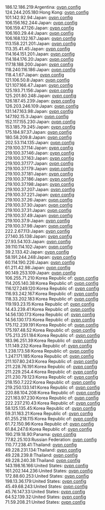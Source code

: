 186.12.186.219:Argentina: [ovpn config](vpn/186_12_186_219.ovpn)  
124.244.205.180:Hong Kong: [ovpn config](vpn/124_244_205_180.ovpn)  
101.142.92.94:Japan: [ovpn config](vpn/101_142_92_94.ovpn)  
106.156.162.244:Japan: [ovpn config](vpn/106_156_162_244.ovpn)  
106.159.47.126:Japan: [ovpn config](vpn/106_159_47_126.ovpn)  
106.160.29.44:Japan: [ovpn config](vpn/106_160_29_44.ovpn)  
106.168.132.167:Japan: [ovpn config](vpn/106_168_132_167.ovpn)  
113.158.221.201:Japan: [ovpn config](vpn/113_158_221_201.ovpn)  
113.35.41.45:Japan: [ovpn config](vpn/113_35_41_45.ovpn)  
114.164.151.201:Japan: [ovpn config](vpn/114_164_151_201.ovpn)  
114.184.176.20:Japan: [ovpn config](vpn/114_184_176_20.ovpn)  
117.18.188.200:Japan: [ovpn config](vpn/117_18_188_200.ovpn)  
118.240.116.186:Japan: [ovpn config](vpn/118_240_116_186.ovpn)  
118.4.1.67:Japan: [ovpn config](vpn/118_4_1_67.ovpn)  
121.106.50.8:Japan: [ovpn config](vpn/121_106_50_8.ovpn)  
121.107.166.47:Japan: [ovpn config](vpn/121_107_166_47.ovpn)  
125.193.71.156:Japan: [ovpn config](vpn/125_193_71_156.ovpn)  
125.201.80.248:Japan: [ovpn config](vpn/125_201_80_248.ovpn)  
126.187.45.239:Japan: [ovpn config](vpn/126_187_45_239.ovpn)  
126.203.246.109:Japan: [ovpn config](vpn/126_203_246_109.ovpn)  
131.147.163.98:Japan: [ovpn config](vpn/131_147_163_98.ovpn)  
147.192.15.3:Japan: [ovpn config](vpn/147_192_15_3.ovpn)  
152.117.155.230:Japan: [ovpn config](vpn/152_117_155_230.ovpn)  
153.185.79.245:Japan: [ovpn config](vpn/153_185_79_245.ovpn)  
175.184.97.37:Japan: [ovpn config](vpn/175_184_97_37.ovpn)  
180.58.209.8:Japan: [ovpn config](vpn/180_58_209_8.ovpn)  
202.53.114.135:Japan: [ovpn config](vpn/202_53_114_135.ovpn)  
219.100.37.114:Japan: [ovpn config](vpn/219_100_37_114.ovpn)  
219.100.37.146:Japan: [ovpn config](vpn/219_100_37_146.ovpn)  
219.100.37.163:Japan: [ovpn config](vpn/219_100_37_163.ovpn)  
219.100.37.177:Japan: [ovpn config](vpn/219_100_37_177.ovpn)  
219.100.37.179:Japan: [ovpn config](vpn/219_100_37_179.ovpn)  
219.100.37.181:Japan: [ovpn config](vpn/219_100_37_181.ovpn)  
219.100.37.186:Japan: [ovpn config](vpn/219_100_37_186.ovpn)  
219.100.37.198:Japan: [ovpn config](vpn/219_100_37_198.ovpn)  
219.100.37.207:Japan: [ovpn config](vpn/219_100_37_207.ovpn)  
219.100.37.221:Japan: [ovpn config](vpn/219_100_37_221.ovpn)  
219.100.37.26:Japan: [ovpn config](vpn/219_100_37_26.ovpn)  
219.100.37.30:Japan: [ovpn config](vpn/219_100_37_30.ovpn)  
219.100.37.31:Japan: [ovpn config](vpn/219_100_37_31.ovpn)  
219.100.37.49:Japan: [ovpn config](vpn/219_100_37_49.ovpn)  
219.100.37.9:Japan: [ovpn config](vpn/219_100_37_9.ovpn)  
219.100.37.98:Japan: [ovpn config](vpn/219_100_37_98.ovpn)  
222.2.67.113:Japan: [ovpn config](vpn/222_2_67_113.ovpn)  
27.140.35.138:Japan: [ovpn config](vpn/27_140_35_138.ovpn)  
27.93.54.103:Japan: [ovpn config](vpn/27_93_54_103.ovpn)  
39.110.114.102:Japan: [ovpn config](vpn/39_110_114_102.ovpn)  
39.2.133.42:Japan: [ovpn config](vpn/39_2_133_42.ovpn)  
58.191.244.248:Japan: [ovpn config](vpn/58_191_244_248.ovpn)  
60.114.190.226:Japan: [ovpn config](vpn/60_114_190_226.ovpn)  
61.211.42.98:Japan: [ovpn config](vpn/61_211_42_98.ovpn)  
90.149.253.109:Japan: [ovpn config](vpn/90_149_253_109.ovpn)  
106.255.71.210:Korea Republic of: [ovpn config](vpn/106_255_71_210.ovpn)  
114.205.140.38:Korea Republic of: [ovpn config](vpn/114_205_140_38.ovpn)  
116.127.249.120:Korea Republic of: [ovpn config](vpn/116_127_249_120.ovpn)  
116.93.242.167:Korea Republic of: [ovpn config](vpn/116_93_242_167.ovpn)  
118.33.202.183:Korea Republic of: [ovpn config](vpn/118_33_202_183.ovpn)  
119.193.23.15:Korea Republic of: [ovpn config](vpn/119_193_23_15.ovpn)  
14.43.239.41:Korea Republic of: [ovpn config](vpn/14_43_239_41.ovpn)  
14.56.130.173:Korea Republic of: [ovpn config](vpn/14_56_130_173.ovpn)  
14.56.130.173:Korea Republic of: [ovpn config](vpn/14_56_130_173.ovpn)  
175.112.239.191:Korea Republic of: [ovpn config](vpn/175_112_239_191.ovpn)  
175.197.48.52:Korea Republic of: [ovpn config](vpn/175_197_48_52.ovpn)  
175.213.251.184:Korea Republic of: [ovpn config](vpn/175_213_251_184.ovpn)  
183.96.251.39:Korea Republic of: [ovpn config](vpn/183_96_251_39.ovpn)  
1.11.149.232:Korea Republic of: [ovpn config](vpn/1_11_149_232.ovpn)  
1.238.173.58:Korea Republic of: [ovpn config](vpn/1_238_173_58.ovpn)  
1.247.171.185:Korea Republic of: [ovpn config](vpn/1_247_171_185.ovpn)  
211.107.80.243:Korea Republic of: [ovpn config](vpn/211_107_80_243.ovpn)  
211.228.76.191:Korea Republic of: [ovpn config](vpn/211_228_76_191.ovpn)  
211.229.254.4:Korea Republic of: [ovpn config](vpn/211_229_254_4.ovpn)  
211.230.79.123:Korea Republic of: [ovpn config](vpn/211_230_79_123.ovpn)  
218.150.7.222:Korea Republic of: [ovpn config](vpn/218_150_7_222.ovpn)  
219.250.133.141:Korea Republic of: [ovpn config](vpn/219_250_133_141.ovpn)  
220.88.104.208:Korea Republic of: [ovpn config](vpn/220_88_104_208.ovpn)  
221.163.97.230:Korea Republic of: [ovpn config](vpn/221_163_97_230.ovpn)  
222.237.210.43:Korea Republic of: [ovpn config](vpn/222_237_210_43.ovpn)  
58.125.135.45:Korea Republic of: [ovpn config](vpn/58_125_135_45.ovpn)  
59.31.163.21:Korea Republic of: [ovpn config](vpn/59_31_163_21.ovpn)  
61.255.218.115:Korea Republic of: [ovpn config](vpn/61_255_218_115.ovpn)  
61.72.150.96:Korea Republic of: [ovpn config](vpn/61_72_150_96.ovpn)  
61.84.247.6:Korea Republic of: [ovpn config](vpn/61_84_247_6.ovpn)  
190.219.18.90:Panama: [ovpn config](vpn/190_219_18_90.ovpn)  
77.82.25.103:Russian Federation: [ovpn config](vpn/77_82_25_103.ovpn)  
110.77.238.41:Thailand: [ovpn config](vpn/110_77_238_41.ovpn)  
49.228.231.134:Thailand: [ovpn config](vpn/49_228_231_134.ovpn)  
49.228.239.8:Thailand: [ovpn config](vpn/49_228_239_8.ovpn)  
49.228.240.38:Thailand: [ovpn config](vpn/49_228_240_38.ovpn)  
143.198.16.166:United States: [ovpn config](vpn/143_198_16_166.ovpn)  
161.202.144.236:United States: [ovpn config](vpn/161_202_144_236.ovpn)  
172.88.60.253:United States: [ovpn config](vpn/172_88_60_253.ovpn)  
198.13.36.179:United States: [ovpn config](vpn/198_13_36_179.ovpn)  
45.49.68.243:United States: [ovpn config](vpn/45_49_68_243.ovpn)  
45.76.147.33:United States: [ovpn config](vpn/45_76_147_33.ovpn)  
64.52.139.32:United States: [ovpn config](vpn/64_52_139_32.ovpn)  
71.59.208.21:United States: [ovpn config](vpn/71_59_208_21.ovpn)  

